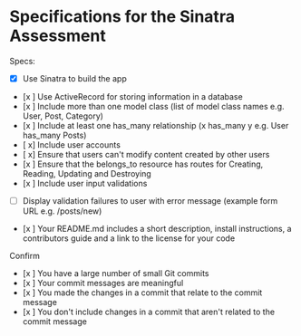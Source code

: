 # Specifications for the Sinatra Assessment

Specs:
- [x] Use Sinatra to build the app
- [x ] Use ActiveRecord for storing information in a database
- [x ] Include more than one model class (list of model class names e.g. User, Post, Category)
- [x ] Include at least one has_many relationship (x has_many y e.g. User has_many Posts)
- [ x] Include user accounts
- [ x] Ensure that users can't modify content created by other users
- [x ] Ensure that the belongs_to resource has routes for Creating, Reading, Updating and Destroying
- [x ] Include user input validations
- [ ] Display validation failures to user with error message (example form URL e.g. /posts/new)
- [x ] Your README.md includes a short description, install instructions, a contributors guide and a link to the license for your code

Confirm
- [x ] You have a large number of small Git commits
- [x ] Your commit messages are meaningful
- [x ] You made the changes in a commit that relate to the commit message
- [x ] You don't include changes in a commit that aren't related to the commit message

